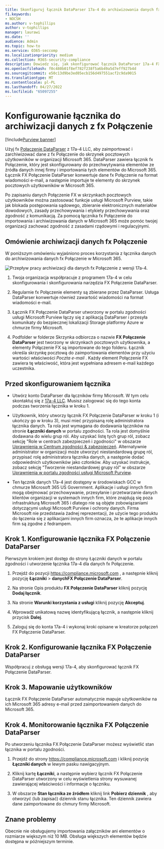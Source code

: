 ```yaml
---
title: Skonfiguruj łącznik DataParser 17a-4 do archiwizowania danych fx Połączenie w Microsoft 365
f1.keywords:
- NOCSH
ms.author: v-tophillips
author: v-tophillips
manager: laurawi
ms.date: ''
audience: Admin
ms.topic: how-to
ms.service: O365-seccomp
ms.localizationpriority: medium
ms.collection: M365-security-compliance
description: Dowiedz się, jak skonfigurować łącznik DataParser 17a-4 FX Połączenie do importowania i archiwizowania danych fx Połączenie w Microsoft 365.
ms.openlocfilehash: f0c480b01f8ef782f238f5a6b49a5d7eff927b4d
ms.sourcegitcommit: e50c13d9be3ed05ecb156d497551acf2c9da9015
ms.translationtype: MT
ms.contentlocale: pl-PL
ms.lasthandoff: 04/27/2022
ms.locfileid: "65097255"
---
```

# <a name="set-up-a-connector-to-archive-data-from-fx-connect"></a>Konfigurowanie łącznika do archiwizacji danych z fx Połączenie

[!include[Purview banner](../includes/purview-rebrand-banner.md)]

Użyj fx [Połączenie DataParser](https://www.17a-4.com/dataparser-roadmap/) z 17a-4 LLC, aby zaimportować i zarchiwizować dane z fx Połączenie do skrzynek pocztowych użytkowników w organizacji Microsoft 365. DataParser zawiera łącznik fx Połączenie, który jest skonfigurowany do przechwytywania elementów ze źródła danych innej firmy i importowania tych elementów do Microsoft 365. Łącznik FX Połączenie DataParser konwertuje dane fx Połączenie na format wiadomości e-mail, a następnie importuje te elementy do skrzynek pocztowych użytkowników w Microsoft 365.

Po zapisaniu danych Połączenie FX w skrzynkach pocztowych użytkowników można zastosować funkcje usługi Microsoft Purview, takie jak blokada postępowania sądowego, zbieranie elektronicznych materiałów dowodowych, zasady przechowywania i etykiety przechowywania oraz zgodność z komunikacją. Za pomocą łącznika fx Połączenie do importowania i archiwizowania danych w Microsoft 365 może pomóc twojej organizacji zachować zgodność z zasadami rządowymi i regulacyjnymi.

## <a name="overview-of-archiving-fx-connect-data"></a>Omówienie archiwizacji danych fx Połączenie

W poniższym omówieniu wyjaśniono proces korzystania z łącznika danych do archiwizowania danych fx Połączenie w Microsoft 365.

![Przepływ pracy archiwizacji dla danych fx Połączenie z wersji 17a-4.](../media/FXConnectDataParserConnectorWorkflow.png)

1. Twoja organizacja współpracuje z programem 17a-4 w celu skonfigurowania i skonfigurowania narzędzia FX Połączenie DataParser.

2. Regularnie fx Połączenie elementy są zbierane przez DataParser. Usługa DataParser konwertuje również zawartość wiadomości na format wiadomości e-mail.

3. Łącznik FX Połączenie DataParser utworzony w portalu zgodności usługi Microsoft Purview łączy się z aplikacją DataParser i przesyła komunikaty do bezpiecznej lokalizacji Storage platformy Azure w chmurze firmy Microsoft.

4. Podfolder w folderze Skrzynka odbiorcza o nazwie **FX Połączenie DataParser** jest tworzony w skrzynkach pocztowych użytkownika, a elementy Połączenie FX są importowane do tego folderu. Łącznik określa skrzynkę pocztową do zaimportowania elementów przy użyciu wartości właściwości *Poczta e-mail* . Każdy element Połączenie FX zawiera tę właściwość, która jest wypełniana adresem e-mail każdego uczestnika.

## <a name="before-you-set-up-a-connector"></a>Przed skonfigurowaniem łącznika

- Utwórz konto DataParser dla łączników firmy Microsoft. W tym celu skontaktuj się z [17a-4 LLC](https://www.17a-4.com/contact/). Musisz zalogować się do tego konta podczas tworzenia łącznika w kroku 1.

- Użytkownik, który utworzy łącznik FX Połączenie DataParser w kroku 1 (i ukończy go w kroku 3), musi mieć przypisaną rolę administratora łącznika danych. Ta rola jest wymagana do dodawania łączników na stronie **Łączniki danych** w portalu zgodności. Ta rola jest domyślnie dodawana do wielu grup ról. Aby uzyskać listę tych grup ról, zobacz sekcję "Role w centrach zabezpieczeń i zgodności" w obszarze [Uprawnienia w Centrum zgodności & zabezpieczeń](../security/office-365-security/permissions-in-the-security-and-compliance-center.md#roles-in-the-security--compliance-center). Alternatywnie administrator w organizacji może utworzyć niestandardową grupę ról, przypisać rolę administratora łącznika danych, a następnie dodać odpowiednich użytkowników jako członków. Aby uzyskać instrukcje, zobacz sekcję "Tworzenie niestandardowej grupy ról" w obszarze [Uprawnienia w portalu zgodności usługi Microsoft Purview](microsoft-365-compliance-center-permissions.md#create-a-custom-role-group).

- Ten łącznik danych 17a-4 jest dostępny w środowiskach GCC w chmurze Microsoft 365 US Government. Aplikacje i usługi innych firm mogą obejmować przechowywanie, przesyłanie i przetwarzanie danych klientów organizacji w systemach innych firm, które znajdują się poza infrastrukturą Microsoft 365 i dlatego nie są objęte zobowiązaniami dotyczącymi usługi Microsoft Purview i ochrony danych. Firma Microsoft nie przedstawia żadnej reprezentacji, że użycie tego produktu do łączenia się z aplikacjami innych firm oznacza, że te aplikacje innych firm są zgodne z fedrampem.

## <a name="step-1-set-up-a-fx-connect-dataparser-connector"></a>Krok 1. Konfigurowanie łącznika FX Połączenie DataParser

Pierwszym krokiem jest dostęp do strony Łączniki danych w portalu zgodności i utworzenie łącznika 17a-4 dla danych fx Połączenie.

1. Przejdź do pozycji <https://compliance.microsoft.com> , a następnie kliknij pozycję **Łączniki** >  **danychFX Połączenie DataParser**.

2. Na stronie Opis produktu **FX Połączenie DataParser** kliknij pozycję **Dodaj łącznik**.

3. Na stronie **Warunki korzystania z usługi** kliknij pozycję **Akceptuj**.

4. Wprowadź unikatową nazwę identyfikującą łącznik, a następnie kliknij przycisk **Dalej**.

5. Zaloguj się do konta 17a-4 i wykonaj kroki opisane w kreatorze połączeń FX Połączenie DataParser.

## <a name="step-2-configure-the-fx-connect-dataparser-connector"></a>Krok 2. Konfigurowanie łącznika FX Połączenie DataParser

Współpracuj z obsługą wersji 17a-4, aby skonfigurować łącznik FX Połączenie DataParser.

## <a name="step-3-map-users"></a>Krok 3. Mapowanie użytkowników

Łącznik FX Połączenie DataParser automatycznie mapuje użytkowników na ich Microsoft 365 adresy e-mail przed zaimportowaniem danych do Microsoft 365.

## <a name="step-4-monitor-the-fx-connect-dataparser-connector"></a>Krok 4. Monitorowanie łącznika FX Połączenie DataParser

Po utworzeniu łącznika FX Połączenie DataParser możesz wyświetlić stan łącznika w portalu zgodności.

1. Przejdź do strony <https://compliance.microsoft.com> i kliknij pozycję **Łączniki danych** w lewym pasku nawigacyjnym.

2. Kliknij kartę **Łączniki**, a następnie wybierz łącznik FX Połączenie DataParser utworzony w celu wyświetlenia strony wysuwanej zawierającej właściwości i informacje o łączniku.

3. W obszarze **Stan łącznika ze źródłem** kliknij link **Pobierz dziennik** , aby otworzyć (lub zapisać) dziennik stanu łącznika. Ten dziennik zawiera dane zaimportowane do chmury firmy Microsoft.

## <a name="known-issues"></a>Znane problemy

Obecnie nie obsługujemy importowania załączników ani elementów o rozmiarze większym niż 10 MB. Obsługa większych elementów będzie dostępna w późniejszym terminie.
